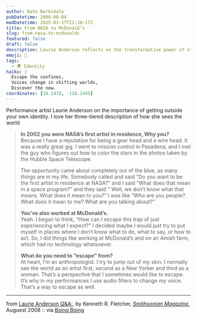 ```yaml
---
author: Nate Barksdale
pubDatetime: 2008-08-04
modDatetime: 2025-03-17T21:38:17Z
title: From NASA to McDonald’s
slug: from-nasa-to-mcdonalds
featured: false
draft: false
description: Laurie Anderson reflects on the transformative power of stepping outside one's own identity and experiences.
emoji: 🌌
tags:
  - 🌍 Identity
haiku: |
  Escape the confines,  
  Voices change in shifting worlds,  
  Discover the new.
coordinates: [34.1478, -118.1445]
---
```


Performance artist Laurie Anderson on the importance of getting outside your own identity. I love her three-tiered description of how she sees the world

> **In 2002 you were NASA’s first artist in residence, Why you?**  
>  Because I have a reputation for being a gear head and a wire head. It was a really great gig. I went to mission control in Pasadena, and I met the guy who figures out how to color the stars in the photos taken by the Hubble Space Telescope.
>
> The opportunity came about completely out of the blue, as many things are in my life. Somebody called and said “Do you want to be the first artist in residence at NASA?” and I said “What does that mean in a space program?” and they said “ Well, we don’t know what that means. What does it mean to you?” I was like “Who are you people? What does it mean to me? What are you talking about?”
>
> **You’ve also worked at McDonald’s.**  
>  Yeah. I began to think, “How can I escape this trap of just experiencing what I expect?” I decided maybe I would just try to put myself in places where I don’t know what to do, what to say, or how to act. So, I did things like working at McDonald’s and on an Amish farm, which had no technology whatsoever.
>
> **What do you need to “escape” from?**  
>  At heart, I’m an anthropologist. I try to jump out of my skin. I normally see the world as an artist first, second as a New Yorker and third as a woman. That’s a perspective that I sometimes would like to escape. It’s why in my performances I use audio filters to change my voice. That’s a way to escape as well.

---

from [Laurie Anderson Q&A;](https://www.google.com/search?q=%22Laurie%20Anderson%20Q%26A%3B%22%20smithsonianmag.com), by Kenneth R. Fletcher, [_Smithsonian Magazine_](http://web.archive.org/web/20250206003458/https://www.smithsonianmag.com/), Auguest 2008 :: via [Boing Boing](http://web.archive.org/web/20240919042156/https://boingboing.net/2008/07/29/laurie-anderson-inte.html)
